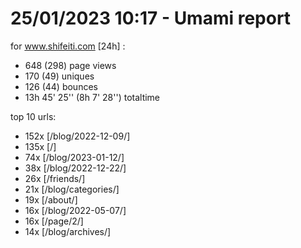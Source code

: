 # 25/01/2023 10:17 - Umami report
for www.shifeiti.com [24h] :

 - 648 (298) page views
 - 170 (49) uniques
 - 126 (44) bounces
 - 13h 45' 25'' (8h 7' 28'') totaltime


top 10 urls:
 - 152x [/blog/2022-12-09/]
 - 135x [/]
 - 74x [/blog/2023-01-12/]
 - 38x [/blog/2022-12-22/]
 - 26x [/friends/]
 - 21x [/blog/categories/]
 - 19x [/about/]
 - 16x [/blog/2022-05-07/]
 - 16x [/page/2/]
 - 14x [/blog/archives/]


